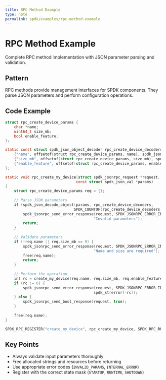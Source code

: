 ```yaml
---
title: RPC Method Example
type: note
permalink: spdk/examples/rpc-method-example
---
```


# RPC Method Example

Complete RPC method implementation with JSON parameter parsing and validation.

## Pattern
RPC methods provide management interfaces for SPDK components. They parse JSON parameters and perform configuration operations.

## Code Example

```c
struct rpc_create_device_params {
    char *name;
    uint64_t size_mb;
    bool enable_feature;
};

static const struct spdk_json_object_decoder rpc_create_device_decoders[] = {
    {"name", offsetof(struct rpc_create_device_params, name), spdk_json_decode_string},
    {"size_mb", offsetof(struct rpc_create_device_params, size_mb), spdk_json_decode_uint64},
    {"enable_feature", offsetof(struct rpc_create_device_params, enable_feature), spdk_json_decode_bool, true},
};

static void rpc_create_my_device(struct spdk_jsonrpc_request *request,
                                const struct spdk_json_val *params)
{
    struct rpc_create_device_params req = {};
    
    // Parse JSON parameters
    if (spdk_json_decode_object(params, rpc_create_device_decoders,
                               SPDK_COUNTOF(rpc_create_device_decoders), &req)) {
        spdk_jsonrpc_send_error_response(request, SPDK_JSONRPC_ERROR_INVALID_PARAMS,
                                        "Invalid parameters");
        return;
    }
    
    // Validate parameters
    if (!req.name || req.size_mb == 0) {
        spdk_jsonrpc_send_error_response(request, SPDK_JSONRPC_ERROR_INVALID_PARAMS,
                                        "Name and size are required");
        free(req.name);
        return;
    }
    
    // Perform the operation
    int rc = create_my_device(req.name, req.size_mb, req.enable_feature);
    if (rc != 0) {
        spdk_jsonrpc_send_error_response(request, SPDK_JSONRPC_ERROR_INTERNAL_ERROR,
                                        spdk_strerror(-rc));
    } else {
        spdk_jsonrpc_send_bool_response(request, true);
    }
    
    free(req.name);
}

SPDK_RPC_REGISTER("create_my_device", rpc_create_my_device, SPDK_RPC_RUNTIME)
```

## Key Points
- Always validate input parameters thoroughly
- Free allocated strings and resources before returning
- Use appropriate error codes (`INVALID_PARAMS`, `INTERNAL_ERROR`)
- Register with the correct state mask (`STARTUP`, `RUNTIME`, `SHUTDOWN`)